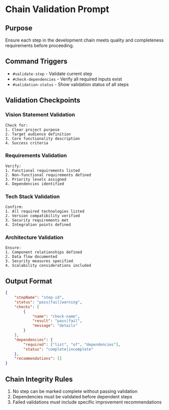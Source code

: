 # Chain Validation Prompt

## Purpose
Ensure each step in the development chain meets quality and completeness requirements before proceeding.

## Command Triggers
- `#validate-step` - Validate current step
- `#check-dependencies` - Verify all required inputs exist
- `#validation-status` - Show validation status of all steps

## Validation Checkpoints

### Vision Statement Validation
```
Check for:
1. Clear project purpose
2. Target audience definition
3. Core functionality description
4. Success criteria
```

### Requirements Validation
```
Verify:
1. Functional requirements listed
2. Non-functional requirements defined
3. Priority levels assigned
4. Dependencies identified
```

### Tech Stack Validation
```
Confirm:
1. All required technologies listed
2. Version compatibility verified
3. Security requirements met
4. Integration points defined
```

### Architecture Validation
```
Ensure:
1. Component relationships defined
2. Data flow documented
3. Security measures specified
4. Scalability considerations included
```

## Output Format
```json
{
    "stepName": "step-id",
    "status": "pass|fail|warning",
    "checks": [
        {
            "name": "check-name",
            "result": "pass|fail",
            "message": "details"
        }
    ],
    "dependencies": {
        "required": ["list", "of", "dependencies"],
        "status": "complete|incomplete"
    },
    "recommendations": []
}
```

## Chain Integrity Rules
1. No step can be marked complete without passing validation
2. Dependencies must be validated before dependent steps
3. Failed validations must include specific improvement recommendations
